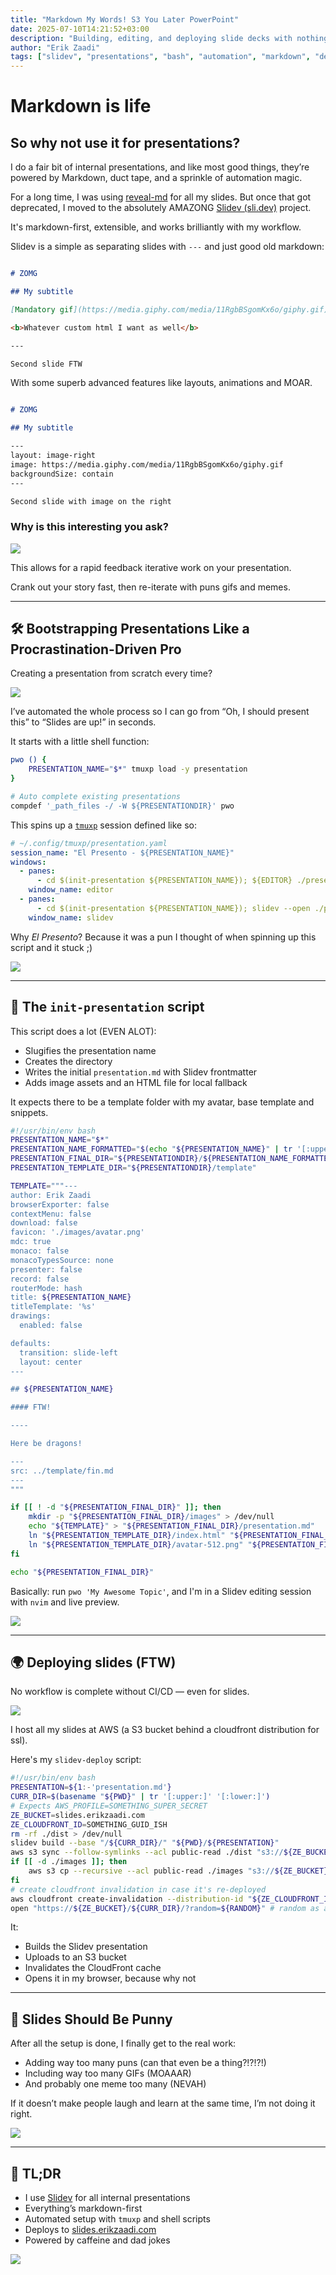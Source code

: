 ```yaml
---
title: "Markdown My Words! S3 You Later PowerPoint"
date: 2025-07-10T14:21:52+03:00
description: "Building, editing, and deploying slide decks with nothing but Markdown, Bash, and dad puns."
author: "Erik Zaadi"
tags: ["slidev", "presentations", "bash", "automation", "markdown", "developer-tools"]
---
```


# Markdown is life

## So why not use it for presentations?

I do a fair bit of internal presentations, and like most good things, they’re powered by Markdown, duct tape, and a sprinkle of automation magic.

For a long time, I was using [reveal-md](https://github.com/webpro/reveal-md) for all my slides. But once that got deprecated, I moved to the absolutely AMAZONG [Slidev (sli.dev)](https://sli.dev) project.

It's markdown-first, extensible, and works brilliantly with my workflow.

Slidev is a simple as separating slides with `---` and just good old markdown:

```markdown

# ZOMG

## My subtitle

[Mandatory gif](https://media.giphy.com/media/11RgbBSgomKx6o/giphy.gif)

<b>Whatever custom html I want as well</b>

---

Second slide FTW

```

With some superb advanced features like layouts, animations and MOAR.

```markdown

# ZOMG

## My subtitle

---
layout: image-right
image: https://media.giphy.com/media/11RgbBSgomKx6o/giphy.gif
backgroundSize: contain
---

Second slide with image on the right

```

### Why is this interesting you ask?

![](https://media2.giphy.com/media/v1.Y2lkPTc5MGI3NjExNW5jZjN2ZnNsNjBibmh6NGw0cHYzb3hqbGFhb3ducmhoZTJyMnB3NyZlcD12MV9pbnRlcm5hbF9naWZfYnlfaWQmY3Q9Zw/WhTC5v5qQP4yAUvGKz/giphy.gif)

This allows for a rapid feedback iterative work on your presentation.

Crank out your story fast, then re-iterate with puns gifs and memes.

---

## 🛠️ Bootstrapping Presentations Like a Procrastination-Driven Pro

Creating a presentation from scratch every time? 

![](https://media0.giphy.com/media/v1.Y2lkPTc5MGI3NjExM2tndHMyb21hMmNoZXd5MHltOXQ5NHY4M2Foa3Rwemw3NTlxdW1nNyZlcD12MV9pbnRlcm5hbF9naWZfYnlfaWQmY3Q9Zw/xdLH51eNWZAHrwy5mf/giphy.gif)

I’ve automated the whole process so I can go from “Oh, I should present this” to “Slides are up!” in seconds.

It starts with a little shell function:

```zsh
pwo () {
    PRESENTATION_NAME="$*" tmuxp load -y presentation
}

# Auto complete existing presentations
compdef '_path_files -/ -W ${PRESENTATIONDIR}' pwo
```

This spins up a [`tmuxp`](https://github.com/tmux-python/tmuxp) session defined like so:

```yaml
# ~/.config/tmuxp/presentation.yaml
session_name: "El Presento - ${PRESENTATION_NAME}"
windows:
  - panes:
      - cd $(init-presentation ${PRESENTATION_NAME}); ${EDITOR} ./presentation.md
    window_name: editor
  - panes:
      - cd $(init-presentation ${PRESENTATION_NAME}); slidev --open ./presentation.md
    window_name: slidev
```

Why _El Presento_? Because it was a pun I thought of when spinning up this script and it stuck ;)

![](https://media1.giphy.com/media/v1.Y2lkPTc5MGI3NjExYTM4MGpwN24zYmFxMHowNGcwa3kzZnY2NWg0Mzhrenl0YjVhZzBxeiZlcD12MV9pbnRlcm5hbF9naWZfYnlfaWQmY3Q9Zw/26ufc0OsEUTWhDw0E/giphy.gif)

---

## 🧙 The `init-presentation` script

This script does a lot (EVEN ALOT):
- Slugifies the presentation name
- Creates the directory
- Writes the initial `presentation.md` with Slidev frontmatter
- Adds image assets and an HTML file for local fallback

It expects there to be a template folder with my avatar, base template and snippets.

```bash
#!/usr/bin/env bash
PRESENTATION_NAME="$*"
PRESENTATION_NAME_FORMATTED="$(echo "${PRESENTATION_NAME}" | tr '[:upper:]' '[:lower:]' | sed 's/ /-/g')"
PRESENTATION_FINAL_DIR="${PRESENTATIONDIR}/${PRESENTATION_NAME_FORMATTED}"
PRESENTATION_TEMPLATE_DIR="${PRESENTATIONDIR}/template"

TEMPLATE="""---
author: Erik Zaadi
browserExporter: false
contextMenu: false
download: false
favicon: './images/avatar.png'
mdc: true
monaco: false
monacoTypesSource: none
presenter: false
record: false
routerMode: hash
title: ${PRESENTATION_NAME}
titleTemplate: '%s'
drawings:
  enabled: false

defaults:
  transition: slide-left
  layout: center
---

## ${PRESENTATION_NAME}

#### FTW!

----

Here be dragons!

---
src: ../template/fin.md
---
"""

if [[ ! -d "${PRESENTATION_FINAL_DIR}" ]]; then
    mkdir -p "${PRESENTATION_FINAL_DIR}/images" > /dev/null
    echo "${TEMPLATE}" > "${PRESENTATION_FINAL_DIR}/presentation.md"
    ln "${PRESENTATION_TEMPLATE_DIR}/index.html" "${PRESENTATION_FINAL_DIR}/index.html"
    ln "${PRESENTATION_TEMPLATE_DIR}/avatar-512.png" "${PRESENTATION_FINAL_DIR}/images/avatar.png"
fi

echo "${PRESENTATION_FINAL_DIR}"
```

Basically: run `pwo 'My Awesome Topic'`, and I'm in a Slidev editing session with `nvim` and live preview.

![](https://media1.tenor.com/m/FuEJnJTyjqoAAAAC/like-a-sir-only-lulz-can-understand.gif)

---

## 🌍 Deploying slides (FTW)

No workflow is complete without CI/CD — even for slides.

![](https://media3.giphy.com/media/v1.Y2lkPTc5MGI3NjExMG53Nmd2d3U3MWpuYnpuYW1lbTZ1cjAwcWFpd2NvbHc4ZjVobGkwMCZlcD12MV9pbnRlcm5hbF9naWZfYnlfaWQmY3Q9Zw/Pvuf56bWDuEP6/giphy.gif)

I host all my slides at AWS (a S3 bucket behind a cloudfront distribution for ssl).

Here's my `slidev-deploy` script:

```bash
#!/usr/bin/env bash
PRESENTATION=${1:-'presentation.md'}
CURR_DIR=$(basename "${PWD}" | tr '[:upper:]' '[:lower:]')
# Expects AWS_PROFILE=SOMETHING_SUPER_SECRET
ZE_BUCKET=slides.erikzaadi.com
ZE_CLOUDFRONT_ID=SOMETHING_GUID_ISH
rm -rf ./dist > /dev/null
slidev build --base "/${CURR_DIR}/" "${PWD}/${PRESENTATION}"
aws s3 sync --follow-symlinks --acl public-read ./dist "s3://${ZE_BUCKET}/${CURR_DIR}/"
if [[ -d ./images ]]; then
    aws s3 cp --recursive --acl public-read ./images "s3://${ZE_BUCKET}/${CURR_DIR}/images/"
fi
# create cloudfront invalidation in case it's re-deployed
aws cloudfront create-invalidation --distribution-id "${ZE_CLOUDFRONT_ID}" --paths "/${CURR_DIR}/*" | jq '.Invalidation | .Status'
open "https://${ZE_BUCKET}/${CURR_DIR}/?random=${RANDOM}" # random as a quick cache buster
```

It:
- Builds the Slidev presentation
- Uploads to an S3 bucket
- Invalidates the CloudFront cache
- Opens it in my browser, because why not

---

## 🐉 Slides Should Be Punny

After all the setup is done, I finally get to the real work: 
- Adding way too many puns (can that even be a thing?!?!?!)
- Including way too many GIFs (MOAAAR) 
- And probably one meme too many (NEVAH)

If it doesn’t make people laugh and learn at the same time, I’m not doing it right.

![](https://media4.giphy.com/media/v1.Y2lkPTc5MGI3NjExdGcwbmZpYm9qM3ozZDBwNzU2OXg1bzFtMmVmZWxkNDN3N3NxeWVvcSZlcD12MV9pbnRlcm5hbF9naWZfYnlfaWQmY3Q9Zw/OQnAhtvxYr7AFVOG27/giphy.gif)

---

## 💭 TL;DR

- I use [Slidev](https://sli.dev) for all internal presentations  
- Everything’s markdown-first  
- Automated setup with `tmuxp` and shell scripts  
- Deploys to [slides.erikzaadi.com](https://erikzaadi.com/slides)
- Powered by caffeine and dad jokes

![](https://media4.giphy.com/media/v1.Y2lkPTc5MGI3NjExN2c5dHplajRrNTR6Y2cwM2dycWpiZXQwODlsbTNvejJyd3h1amdyNyZlcD12MV9pbnRlcm5hbF9naWZfYnlfaWQmY3Q9Zw/bKnEnd65zqxfq/giphy.gif)
